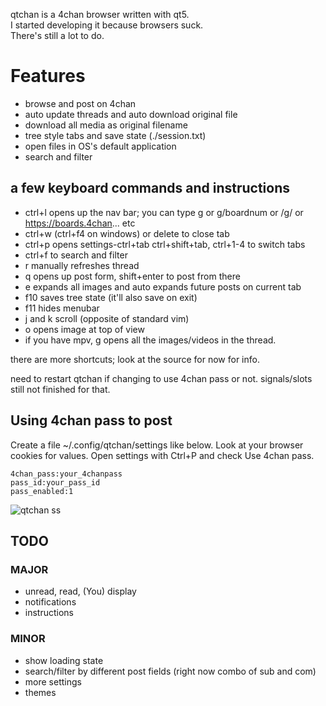 qtchan is a 4chan browser written with qt5.\
I started developing it because browsers suck.\
There's still a lot to do.


# Features
* browse and post on 4chan
* auto update threads and auto download original file
* download all media as original filename
* tree style tabs and save state (./session.txt)
* open files in OS's default application
* search and filter


## a few keyboard commands and instructions
* ctrl+l opens up the nav bar; you can type g or g/boardnum or /g/ or https://boards.4chan... etc
* ctrl+w (ctrl+f4 on windows) or delete to close tab
* ctrl+p opens settings-ctrl+tab ctrl+shift+tab, ctrl+1-4 to switch tabs
* ctrl+f to search and filter
* r manually refreshes thread
* q opens up post form, shift+enter to post from there
* e expands all images and auto expands future posts on current tab
* f10 saves tree state (it'll also save on exit)
* f11 hides menubar
* j and k scroll (opposite of standard vim)
* o opens image at top of view
* if you have mpv, g opens all the images/videos in the thread.

there are more shortcuts; look at the source for now for info.

need to restart qtchan if changing to use 4chan pass or not. signals/slots still not finished for that.

## Using 4chan pass to post
Create a file ~/.config/qtchan/settings like below. Look at your browser cookies for values.
Open settings with Ctrl+P and check Use 4chan pass.
```
4chan_pass:your_4chanpass
pass_id:your_pass_id
pass_enabled:1
```

![qtchan ss](https://i.abcdn.co/qtchan.png)

## TODO
### MAJOR
* unread, read, (You) display
* notifications
* instructions

### MINOR
* show loading state
* search/filter by different post fields (right now combo of sub and com)
* more settings
* themes
